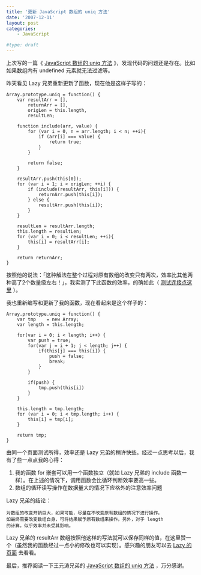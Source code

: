 ```yaml
---
title: '更新 JavaScript 数组的 uniq 方法'
date: '2007-12-11'
layout: post
categories:
    - JavaScript

#type: draft
---
```


上次写的一篇《 [JavaScript 数组的 uniq 方法]({{site.urls}}/posts/319/) 》，发现代码的问题还是存在。比如如果数组内有 undefined 元素就无法过滤等。

昨天看见 Lazy 兄弟重新更新了函数，现在他是这样子写的：

```
Array.prototype.uniq = function() {
    var resultArr = [],
        returnArr = [],
        origLen = this.length,
        resultLen;

    function include(arr, value) {
        for (var i = 0, n = arr.length; i < n; ++i){
            if (arr[i] === value) {
                return true;
            }
        }

        return false;
    }

    resultArr.push(this[0]);
    for (var i = 1; i < origLen; ++i) {
        if (include(resultArr, this[i])) {
            returnArr.push(this[i]);
        } else {
            resultArr.push(this[i]);
        }
    }

    resultLen = resultArr.length;
    this.length = resultLen;
    for (var i = 0; i < resultLen; ++i){
        this[i] = resultArr[i];
    }

    return returnArr;
}
```

按照他的说法：「这种解法在整个过程对原有数组的改变只有两次，效率比其他两种高了2个数量级左右！」，我实测了下此函数的效率，的确如此（ [测试连接点这里](http://realazy.org/lab/uniq.html) ）。

我也重新编写和更新了我的函数，现在看起来是这个样子的：

```
Array.prototype.uniq = function() {
    var tmp    = new Array;
    var length = this.length;

    for(var i = 0; i < length; i++) {
        var push = true;
        for(var j = i + 1; j < length; j++) {
            if(this[j] === this[i]) {
                push = false;
                break;
            }
        }

        if(push) {
            tmp.push(this[i])
        }
    }

    this.length = tmp.length;
    for (var i = 0; i < tmp.length; i++) {
        this[i] = tmp[i];
    }

    return tmp;
}
```

由同一个页面测试所得，效率还是 Lazy 兄弟的稍许快些。经过一点思考以后，我有了些一点点我的心得：

1. 我的函数 for 嵌套可以用一个函数独立（就如 Lazy 兄弟的 include 函数一样）。在上述的情况下，调用函数会比循环判断效率要高一些。
2. 数组的循环读写操作在数据量大的情况下应格外的注意效率问题

Lazy 兄弟的结论：

```
对数组的改变开销巨大，如果可能，尽量在不改变原有数组的情况下进行操作。
如最终需要改变数组自身，可将结果赋予原有数组来操作。另外，对于 length
的计算，似乎效率并未受其影响。
```

Lazy 兄弟的 resultArr 数组按照他这样的写法就可以保存同样的值，在这里赞一个（虽然我的函数经过一点小的修改也可以实现）。感兴趣的朋友可以去  [Lazy 的页面](http://realazy.org/blog/2007/12/07/uniq-method-for-js-array/) 去看看。

最后，推荐阅读一下王元涛兄弟的  [JavaScript 数组的 uniq 方法](http://www.pkblogs.com/todwang/2007/12/javascript-uniq.html) ，万分感谢。
